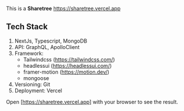 This is a **Sharetree**
https://sharetree.vercel.app

## Tech Stack

1. NextJs, Typescript, MongoDB
2. API: GraphQL, ApolloClient
3. Framework:
   - Tailwindcss (https://tailwindcss.com/)
   - headlessui (https://headlessui.com/)
   - framer-motion (https://motion.dev/)
   - mongoose
4. Versioning: Git
5. Deployment: Vercel

Open [https://sharetree.vercel.app] with your browser to see the result.
